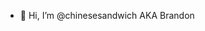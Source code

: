 - 👋 Hi, I’m @chinesesandwich AKA Brandon

<!---
chinesesandwich/chinesesandwich is a ✨ special ✨ repository because its `README.md` (this file) appears on your GitHub profile.
You can click the Preview link to take a look at your changes.
--->
